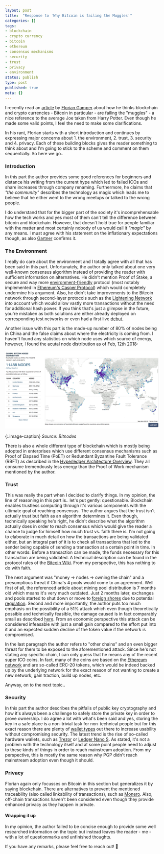 ```yaml
---
layout: post
title:  "Response to 'Why Bitcoin is failing the Muggles'"
categories: []
tags:
- blockchain
- crypto currency
- bitcoin
- ethereum
- consensus mechanisms
- security
- trust
- privacy
- environment
status: publish
type: post
published: true
meta: {}
---
```

I recently read an [article][original-article] by [Florian Gamper][florian-gamper] about how he thinks blockchain and crypto currencies - Bitcoin in particular - are failing the "muggles" - a nice reference to the average Joe taken from Harry Potter. Even though he made some valid points, I feel the need to make some clarifications.

In his rant, Florian starts with a short introduction and continues by expressing major concerns about 1. the environment, 2. trust, 3. security and 4. privacy. Each of these building blocks gives the reader something to think about and I'm going to stick to the scheme and comment on them sequentially. So here we go..

### Introduction
In this part the author provides some good references for beginners and distance his writing from the current hype which led to failed ICOs and share increases through company renaming. Furthermore, he claims that *"the community"* describes the technology as magic which leads me to believe that he either went to the wrong meetups or talked to the wrong people. 

I do understand that for the bigger part of the society it's incomprehensable how the tech works and yes most of them can't tell the difference between bitcoin and blockchain. However, that doesn't hold true for people familiar with the matter and most certainly nobody of us would call it *"magic"* by any means. I must agree with his statement on the inflationary expectations though, as also [Gartner][gartner-hypecycle] confirms it.
<!--more-->
### The Environment
I really do care about the environment and I totally agree with all that has been said in this part. Unfortunately, the author only talked about one very well-known consensus algorithm instead of providing the reader with sufficient information on alternatives. He didn't mention Proof of Stake, a secure and way more [environment-friendly][pos-environment] protocol (most notably implemented in [Ethereum's Casper Protocol][ethereum-pos]) which would completely undermine his argument. Also, he didn't take improvements to the Bitcoin network through second-layer protocols such as the [Lightening Network][bitcoin-lightening] into account which would allow vastly more transactions without the need for additional hash power. If you think that's just a glimpse in the future, you're mistaken as both solutions are either already deployed on corresponding test networks or even had a first live [debut][first-lightening-tx]. 

Another issue with this part is the made-up number of 80% of nodes being in China and the false claims about where the electricity is coming from. I haven't found any statistics on which node uses which source of energy, however, I found the acutal node distribution as of Feb, 12th 2018:

![](/assets/posts/18-02-12_Bitcoin-Node-Distribution.png)

{:.image-caption}
*Source: Bitnodes*

There is also a whole different type of blockchain which is mostly being adopted in enterprises which use different consensus mechanisms such as Proof of Elapsed Time (PoET)  or Redundant Byzantine Fault Tolerance (RBFT) as described in the [Hyperledger Architecture Overview][hyperledger-consensus]. They all consume tremendously less energy than the Proof of Work mechanism mentioned by the author.

### Trust
This was really the part when I decided to clarify things. In my opinion, the line of reasoning in this part is.. let's put gently: questionable. Blockchain enables trustless computing through it's various components with the ultimate goal of reaching consensus. The author argues that the trust isn't actually trust but faith as an algorithm determines it. Even though, technically speaking he's right, he didn't describe what the algorithm actually does in order to reach consensus which would give the reader a chance to judge for himself how much trust vs. faith there is. I'm not going to elaborate in much detail on how the transactions are being validated either, but an integral part of it is to check all transactions that led to the sender being capable of sending a transaction at a certain point in time. In other words: Before a transaction can be made, the funds necessary for this transaction are being validated. A technical description can be found in the protocol rules of the [Bitcoin Wiki][protocol-rules-bitcoin]. From my perspective, this has nothing to do with faith.

The next argument was "money -> nodes -> owning the chain" and a presumptious threat if China's 4 pools would come to an agreement. Well first of all, the referenced article about mining pool distribution is 7 months old which means it's very much outdated. Just 2 months later, exchanges and pools started to shut down or move to [foreign shores][btc-foreign-shores] due to potential [regulation][china-btc-regulation]. Second and more importantly, the author puts too much emphasis on the possibility of a 51% attack which even though theoretically possible and technically feasible, the damage caused is in fact comparably small as described [here][51-percent-attack]. From an economic perspective this attack can be considered infeasable with just a small gain compared to the effort put into it and an expected sudden decline of the token value if the network is compromised.

In the last paragraph the author refers to "other chains" and an even bigger threat for them to be exposed to the aforementioned attack. Since he's not stating any specific chain, I can only guess that he means any of the recent super ICO coins. In fact, many of the coins are based on the [Ethereum network][ethereum-tokens] and are so-called ERC-20 tokens, which would be indeed backed up by the underlying network for the exact reason of not wanting to create a new network, gain traction, build up nodes, etc.

Anyway, on to the next topic..

### Security
In this part the author describes the pitfalls of public key cryptography and how it's always been a challenge to safely store the private key in order to prove ownership. I do agree a lot with what's been said and yes, storing the key in a safe place is a non-trivial task for non-technical people but for this exact reason there are plenty of [wallet types][wallet-types] out there to increase usability without compromising security. The latest trend is the rise of so-called hardware wallets, such as [Trezor][trezor] or [Ledger Nano S][ledger-wallet]. As stated, it's not a problem with the technology itself and at some point people need to adjust to these kinds of things in order to reach mainstream adoption. From my perspective, this is mostly the same reason why PGP didn't reach mainstream adoption even though it should.

### Privacy
Florian again only focusses on Bitcoin in this section but generalizes it by saying blockchain. There are alternatives to prevent the mentioned traceability (also called linkability of transactions), such as [Monero][tx-linkability-xmr]. Also, off-chain transactions haven't been considered even though they provide enhanced privacy as they happen in private.

#### Wrapping it up
In my opinion, the author failed to be concise enough to provide some well researched information on the topic but instead leaves the reader - me - with a lot of questionmarks and unfinished thoughts.

If you have any remarks, please feel free to reach out! :wave:


[original-article]: https://www.linkedin.com/pulse/why-bitcoin-failing-muggles-florian-gamper/
[florian-gamper]: https://www.linkedin.com/in/floriangamper/
[gartner-hypecycle]: https://www.gartner.com/smarterwithgartner/top-trends-in-the-gartner-hype-cycle-for-emerging-technologies-2017/
[pos-environment]: https://coincentral.com/could-proof-of-stake-mend-bitcoins-energy-costs/
[ethereum-pos]: https://github.com/ethereum/wiki/wiki/Proof-of-Stake-FAQ
[bitcoin-lightening]: https://en.wikipedia.org/wiki/Lightning_Network
[first-lightening-tx]: https://www.reddit.com/r/Bitcoin/comments/7rkunw/lightning_the_future_just_arrived_at_my_doorstep/
[hyperledger-consensus]: https://www.hyperledger.org/wp-content/uploads/2017/08/Hyperledger_Arch_WG_Paper_1_Consensus.pdf
[protocol-rules-bitcoin]: https://en.bitcoin.it/wiki/Protocol_rules#.22tx.22_messages
[china-btc-regulation]: https://techcrunch.com/2017/09/14/china-bitcoin-exchange-suspended-bttc-china/
[btc-foreign-shores]: https://www.investopedia.com/news/which-countries-benefit-chinas-crackdown-bitcoin-mining/
[51-percent-attack]: https://learncryptography.com/cryptocurrency/51-attack
[ethereum-tokens]: https://etherscan.io/tokens
[trezor]: https://trezor.io/
[ledger-wallet]: https://www.ledgerwallet.com/
[wallet-types]: http://coinoutletatm.com/7-types-of-bitcoin-wallets/
[tx-linkability-xmr]: https://getmonero.org/2017/04/19/an-unofficial-response-to-an-empirical-analysis-of-linkability.html